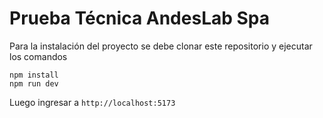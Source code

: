 # Prueba Técnica AndesLab Spa

Para la instalación del proyecto se debe clonar este repositorio y ejecutar los comandos

```
npm install
npm run dev
```

Luego ingresar a `http://localhost:5173`
